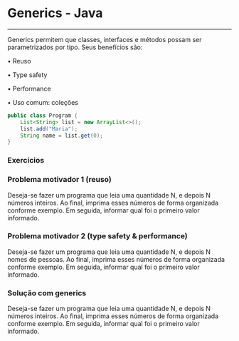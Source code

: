 # Generics - Java

---
Generics permitem que classes, interfaces e métodos possam ser
parametrizados por tipo. Seus benefícios são:

• Reuso

• Type safety

• Performance

• Uso comum: coleções

~~~~java
public class Program {
    List<String> list = new ArrayList<>();
    list.add("Maria");
    String name = list.get(0);
}
~~~~

### Exercícios 

### Problema motivador 1 (reuso)
Deseja-se fazer um programa que leia uma quantidade N, e depois N números
inteiros. Ao final, imprima esses números de forma organizada conforme
exemplo. Em seguida, informar qual foi o primeiro valor informado.

### Problema motivador 2 (type safety & performance)
Deseja-se fazer um programa que leia uma quantidade N, e depois N nomes de
pessoas. Ao final, imprima esses números de forma organizada conforme
exemplo. Em seguida, informar qual foi o primeiro valor informado.

### Solução com generics

Deseja-se fazer um programa que leia uma quantidade N, e depois N números
inteiros. Ao final, imprima esses números de forma organizada conforme
exemplo. Em seguida, informar qual foi o primeiro valor informado.

